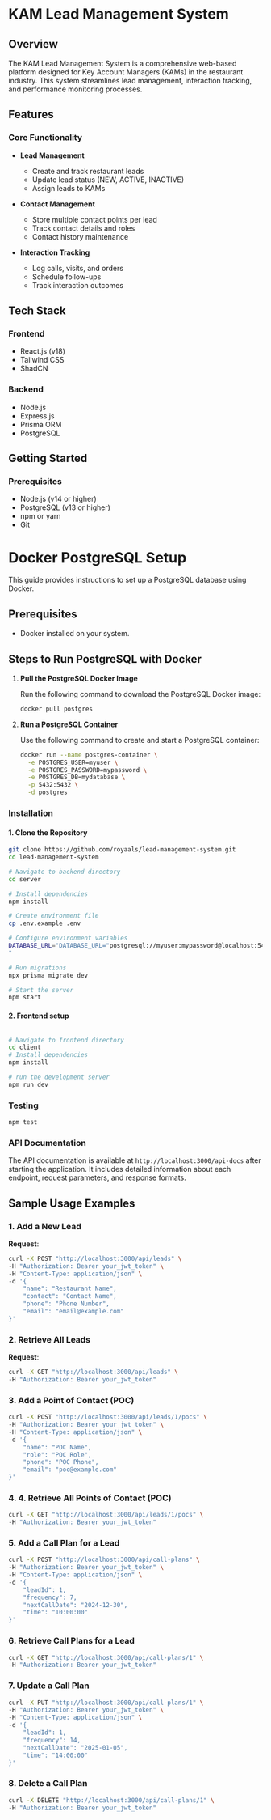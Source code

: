 # KAM Lead Management System

## Overview

The KAM Lead Management System is a comprehensive web-based platform designed for Key Account Managers (KAMs) in the restaurant industry. This system streamlines lead management, interaction tracking, and performance monitoring processes.

## Features

### Core Functionality
- **Lead Management**
  - Create and track restaurant leads
  - Update lead status (NEW, ACTIVE, INACTIVE)
  - Assign leads to KAMs

- **Contact Management**
  - Store multiple contact points per lead
  - Track contact details and roles
  - Contact history maintenance

- **Interaction Tracking**
  - Log calls, visits, and orders
  - Schedule follow-ups
  - Track interaction outcomes

## Tech Stack

### Frontend
- React.js (v18)
- Tailwind CSS
- ShadCN

### Backend
- Node.js
- Express.js
- Prisma ORM
- PostgreSQL

## Getting Started

### Prerequisites

- Node.js (v14 or higher)
- PostgreSQL (v13 or higher)
- npm or yarn
- Git

# Docker PostgreSQL Setup

This guide provides instructions to set up a PostgreSQL database using Docker.

## Prerequisites

- Docker installed on your system.

## Steps to Run PostgreSQL with Docker

1. **Pull the PostgreSQL Docker Image**
   
   Run the following command to download the PostgreSQL Docker image:
   
   ```bash
   docker pull postgres
   ```

2. **Run a PostgreSQL Container**
   
   Use the following command to create and start a PostgreSQL container:
   
   ```bash
   docker run --name postgres-container \
     -e POSTGRES_USER=myuser \
     -e POSTGRES_PASSWORD=mypassword \
     -e POSTGRES_DB=mydatabase \
     -p 5432:5432 \
     -d postgres
   ```

### Installation

#### 1. Clone the Repository
```bash
git clone https://github.com/royaals/lead-management-system.git
cd lead-management-system

# Navigate to backend directory
cd server

# Install dependencies
npm install

# Create environment file
cp .env.example .env

# Configure environment variables
DATABASE_URL="DATABASE_URL="postgresql://myuser:mypassword@localhost:5432/mydatabase"
"

# Run migrations
npx prisma migrate dev

# Start the server
npm start
```

#### 2. Frontend setup
```bash 

# Navigate to frontend directory
cd client
# Install dependencies
npm install

# run the development server
npm run dev
```
### Testing
```bash
npm test
```
### API Documentation
The API documentation is available at `http://localhost:3000/api-docs` after starting the application. It includes detailed information about each endpoint, request parameters, and response formats.

## Sample Usage Examples

### 1. **Add a New Lead**

**Request**:
```bash
curl -X POST "http://localhost:3000/api/leads" \
-H "Authorization: Bearer your_jwt_token" \
-H "Content-Type: application/json" \
-d '{
    "name": "Restaurant Name",
    "contact": "Contact Name",
    "phone": "Phone Number",
    "email": "email@example.com"
}'
 ```
### 2. **Retrieve All Leads**

**Request**:
```bash
curl -X GET "http://localhost:3000/api/leads" \
-H "Authorization: Bearer your_jwt_token"
 ```
### 3. **Add a Point of Contact (POC)**

```bash
curl -X POST "http://localhost:3000/api/leads/1/pocs" \
-H "Authorization: Bearer your_jwt_token" \
-H "Content-Type: application/json" \
-d '{
    "name": "POC Name",
    "role": "POC Role",
    "phone": "POC Phone",
    "email": "poc@example.com"
}'
 ```
### 4. **4. Retrieve All Points of Contact (POC)**
```bash
curl -X GET "http://localhost:3000/api/leads/1/pocs" \
-H "Authorization: Bearer your_jwt_token"
```
### 5. **Add a Call Plan for a Lead**
```bash
curl -X POST "http://localhost:3000/api/call-plans" \
-H "Authorization: Bearer your_jwt_token" \
-H "Content-Type: application/json" \
-d '{
    "leadId": 1,
    "frequency": 7,
    "nextCallDate": "2024-12-30",
    "time": "10:00:00"
}'
```
### 6. **Retrieve Call Plans for a Lead**
```bash
curl -X GET "http://localhost:3000/api/call-plans/1" \
-H "Authorization: Bearer your_jwt_token"
```
### 7. **Update a Call Plan**
```bash
curl -X PUT "http://localhost:3000/api/call-plans/1" \
-H "Authorization: Bearer your_jwt_token" \
-H "Content-Type: application/json" \
-d '{
    "leadId": 1,
    "frequency": 14,
    "nextCallDate": "2025-01-05",
    "time": "14:00:00"
}'
```
### 8. **Delete a Call Plan**
```bash
curl -X DELETE "http://localhost:3000/api/call-plans/1" \
-H "Authorization: Bearer your_jwt_token"
```

